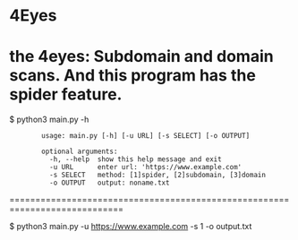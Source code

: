 # 4Eyes

the 4eyes: Subdomain and domain scans. And this program has the spider feature.
============================================================================
   $ python3 main.py -h

            usage: main.py [-h] [-u URL] [-s SELECT] [-o OUTPUT]

            optional arguments:
              -h, --help  show this help message and exit
              -u URL      enter url: 'https://www.example.com'
              -s SELECT   method: [1]spider, [2]subdomain, [3]domain
              -o OUTPUT   output: noname.txt
  
============================================================================

  $ python3 main.py -u https://www.example.com -s 1 -o output.txt
